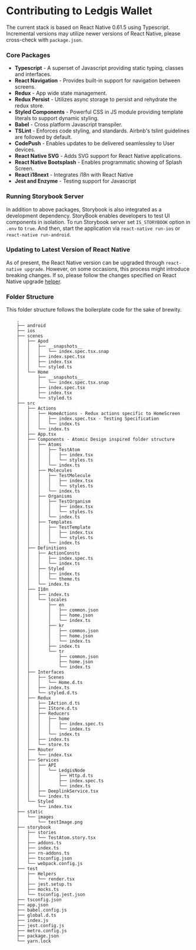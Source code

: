 # Contributing to Ledgis Wallet

The current stack is based on React Native 0.61.5 using Typescript. Incremental versions may utilize newer versions of React Native, please cross-check with `package.json`.

### Core Packages
 - **Typescript** - A superset of Javascript providing static typing, classes and interfaces.
 - **React Navigation** - Provides built-in support for navigation between screens.
 - **Redux** - App wide state management.
 - **Redux Persist** - Utilizes async storage to persist and rehydrate the redux store.
 - **Styled Components** - Powerful CSS in JS module providing template literals to support dynamic styling.
 - **Babel** - Cross platform Javascript transpiler.
 - **TSLint** - Enforces code styling, and standards. Airbnb's tslint guidelines are followed by default.
 - **CodePush** - Enables updates to be delivered seamlessley to User devices.
 - **React Native SVG** - Adds SVG support for React Native applications.
 - **React Native Bootsplash** - Enables programmatic showing of Splash Screen.
 - **React i18next** - Integrates i18n with React Native
 - **Jest and Enzyme** - Testing support for Javascript 

### Running Storybook Server

In addition to above packages, Storybook is also integrated as a development dependency. StoryBook enables developers to test UI components in isolation. To run Storybook server set `IS_STORYBOOK` option in `.env` to `true`. And then, start the application via `react-native run-ios` or `react-native run-android`.

### Updating to Latest Version of React Native 

As of present, the React Native version can be upgraded through `react-native upgrade`. However, on some occasions, this process might introduce breaking changes. If so, please follow the changes specified on React Native upgrade [helper](https://react-native-community.github.io/upgrade-helper/).

### Folder Structure

This folder structure follows the boilerplate code for the sake of brewity. 

```
    .
    ├── android
    ├── ios
    ├── scenes
    │   ├── Apod
    │   │   ├── __snapshots__
    │   │   │   └── index.spec.tsx.snap
    │   │   ├── index.spec.tsx
    │   │   ├── index.tsx
    │   │   └── styled.ts
    │   └── Home
    │       ├── __snapshots__
    │       │   └── index.spec.tsx.snap
    │       ├── index.spec.tsx
    │       ├── index.tsx
    │       └── styled.ts
    ├── src
    │   ├── Actions
    │   │   ├── HomeActions - Redux actions specific to HomeScreen
    │   │   │   ├── index.spec.tsx - Testing Specification
    │   │   │   └── index.ts
    │   │   └── index.ts
    │   ├── App.tsx
    │   ├── Components - Atomic Design inspired folder structure
    │   │   ├── Atoms
    │   │   │   ├── TestAtom
    │   │   │   │   ├── index.tsx
    │   │   │   │   └── styles.ts
    │   │   │   └── index.ts
    │   │   ├── Molecules
    │   │   │   ├── TestMolecule
    │   │   │   │   ├── index.tsx
    │   │   │   │   └── styles.ts
    │   │   │   └── index.ts
    │   │   ├── Organisms
    │   │   │   ├── TestOrganism
    │   │   │   │   ├── index.tsx
    │   │   │   │   └── styles.ts
    │   │   │   └── index.ts
    │   │   ├── Templates
    │   │   │   ├── TestTemplate
    │   │   │   │   ├── index.tsx
    │   │   │   │   └── styles.ts
    │   │   │   └── index.ts
    │   ├── Definitions
    │   │   ├── ActionConsts
    │   │   │   ├── index.spec.ts
    │   │   │   └── index.ts
    │   │   ├── Styled
    │   │   │   ├── index.ts
    │   │   │   └── theme.ts
    │   │   └── index.ts
    │   ├── I18n
    │   │   ├── index.ts
    │   │   └── locales
    │   │       ├── en
    │   │       │   ├── common.json
    │   │       │   ├── home.json
    │   │       │   └── index.ts
    │   │       ├── kr
    │   │       │   ├── common.json
    │   │       │   ├── home.json
    │   │       │   └── index.ts
    │   │       ├── index.ts
    │   │       └── tr
    │   │           ├── common.json
    │   │           ├── home.json
    │   │           └── index.ts
    │   ├── Interfaces
    │   │   ├── Scenes
    │   │   │   └── Home.d.ts
    │   │   ├── index.ts
    │   │   └── styled.d.ts
    │   ├── Redux
    │   │   ├── IAction.d.ts
    │   │   ├── IStore.d.ts
    │   │   ├── Reducers
    │   │   │   ├── home
    │   │   │   │   ├── index.spec.ts
    │   │   │   │   └── index.ts
    │   │   │   └── index.ts
    │   │   ├── index.ts
    │   │   └── store.ts
    │   ├── Router
    │   │   └── index.tsx
    │   ├── Services
    │   │   ├── API
    │   │   │   └── LedgisNode
    │   │   │       ├── Http.d.ts
    │   │   │       ├── index.spec.ts
    │   │   │       └── index.ts
    │   │   ├── DeeplinkService.tsx
    │   │   └── index.ts
    │   └── Styled
    │       └── index.tsx
    ├── static
    │   └── images
    │       └── testImage.png
    ├── storybook
    │   ├── stories
    │   │   └── TestAtom.story.tsx
    │   ├── addons.ts
    │   ├── index.ts
    │   ├── rn-addons.ts
    │   ├── tsconfig.json
    │   └── webpack.config.js
    ├── test
    │   ├── Helpers
    │   │   └── render.tsx
    │   ├── jest.setup.ts
    │   ├── mocks.ts
    │   └── tsconfig.jest.json
    ├── tsconfig.json
    ├── app.json
    ├── babel.config.js
    ├── global.d.ts
    ├── index.js
    ├── jest.config.js
    ├── metro.config.js
    ├── package.json
    └── yarn.lock
```
